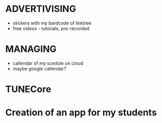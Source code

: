 # ADVERTIVISING

* stickers with my bardcode of linktree
* free videos - tutorials, pre-recorded 

# MANAGING

* callendar of my scedule on cloud 
* maybe google callendar?

# TUNECore

# Creation of an app for my students 